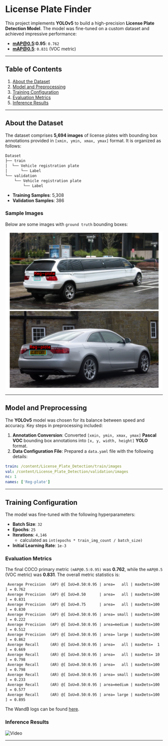 # License Plate Finder

This project implements **YOLOv5** to build a high-precision **License Plate Detection Model**. The model was fine-tuned on a custom dataset and achieved impressive performance:

- **mAP@0.5:0.95**: `0.762`  
- **mAP@0.5**: `0.831` (VOC metric)

---

## Table of Contents

1. [About the Dataset](#about-the-dataset)  
2. [Model and Preprocessing](#model-and-preprocessing)  
3. [Training Configuration](#training-configuration)  
4. [Evaluation Metrics](#evaluation-metrics)  
5. [Inference Results](#inference-results)  

---

## About the Dataset

The dataset comprises **5,694 images** of license plates with bounding box annotations provided in `[xmin, ymin, xmax, ymax]` format. It is organized as follows:

```
Dataset
├── train
│  └── Vehicle registration plate
│      └── Label
└── validation
    └── Vehicle registration plate
        └── Label
```


- **Training Samples**: 5,308  
- **Validation Samples**: 386  

### Sample Images

Below are some images with `ground truth` bounding boxes:  

![Dataset Samples](visuals/image.png)

---

## Model and Preprocessing

The **YOLOv5** model was chosen for its balance between speed and accuracy. Key steps in preprocessing included:

1. **Annotation Conversion**: Converted `[xmin, ymin, xmax, ymax]` **Pascal VOC** bounding box annotations into `[x, y, width, height]` **YOLO** format.  
2. **Data Configuration File**: Prepared a `data.yaml` file with the following details:

```yaml
train: /content/License_Plate_Detection/train/images
val: /content/License_Plate_Detection/validation/images
nc: 1
names: ['Reg-plate']
```
---

## Training Configuration

The model was fine-tuned with the following hyperparameters:

- **Batch Size**: `32`
- **Epochs**: `25`
- **Iterations**: `4,146`
    - calculated as `int(epochs * train_img_count / batch_size)`
- **Initial Learning Rate**: `1e-3`

  

### Evaluation Metrics

The final COCO primary metric `(mAP@0.5:0.95)` was **0.762**, while the `mAP@0.5` (VOC metric) was **0.831**. The overall metric statistics is:

```
 Average Precision  (AP) @[ IoU=0.50:0.95 | area=   all | maxDets=100 ] = 0.762
 Average Precision  (AP) @[ IoU=0.50      | area=   all | maxDets=100 ] = 0.831
 Average Precision  (AP) @[ IoU=0.75      | area=   all | maxDets=100 ] = 0.830
 Average Precision  (AP) @[ IoU=0.50:0.95 | area= small | maxDets=100 ] = 0.222
 Average Precision  (AP) @[ IoU=0.50:0.95 | area=medium | maxDets=100 ] = 0.512
 Average Precision  (AP) @[ IoU=0.50:0.95 | area= large | maxDets=100 ] = 0.862
 Average Recall     (AR) @[ IoU=0.50:0.95 | area=   all | maxDets=  1 ] = 0.669
 Average Recall     (AR) @[ IoU=0.50:0.95 | area=   all | maxDets= 10 ] = 0.798
 Average Recall     (AR) @[ IoU=0.50:0.95 | area=   all | maxDets=100 ] = 0.798
 Average Recall     (AR) @[ IoU=0.50:0.95 | area= small | maxDets=100 ] = 0.233
 Average Recall     (AR) @[ IoU=0.50:0.95 | area=medium | maxDets=100 ] = 0.577
 Average Recall     (AR) @[ IoU=0.50:0.95 | area= large | maxDets=100 ] = 0.895
```



The WandB logs can be found [here](https://wandb.ai/furqansa344-na/opencv_od_project/reports/License-Plate-Detection--Vmlldzo5MjA5NDcx?accessToken=axc7exli81c4oe8ykmppbw6hpz3k95bzn7w9ir8g7tepvi1vvghhokhdoo9d53le).


### Inference Results

![Video](visuals/video.gif)




---
